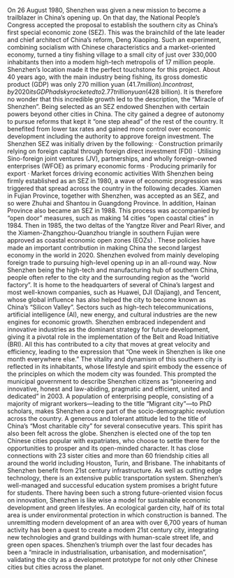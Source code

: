 On 26 August 1980, Shenzhen was given a new mission to become a trailblazer in China’s opening up. On that day, the National People’s Congress accepted the proposal to establish the southern city as China’s first special economic zone (SEZ). This was the brainchild of the late leader and chief architect of China’s reform, Deng Xiaoping. Such an experiment, combining socialism with Chinese characteristics and a market-oriented economy, turned a tiny fishing village to a small city of just over 330,000 inhabitants then into a modem high-tech metropolis of 17 million people. Shenzhen’s location made it the perfect touchstone for this project. About 40 years ago, with the main industry being fishing, its gross domestic product (GDP) was only 270 million yuan ($41.7 million). In contrast, by 2020 its GDP had skyrocketed to 2.77 trillion yuan ($428 billion). It is therefore no wonder that this incredible growth led to the description, the “Miracle of Shenzhen”.
Being selected as an SEZ endowed Shenzhen with certain powers beyond other cities in China.
The city gained a degree of autonomy to pursue reforms that kept it “one step ahead” of the rest of the country. It benefited from lower tax rates and gained more control over economic development including the authority to approve foreign investment. The Shenzhen SEZ was initially driven by the following:
· Construction primarily relying on foreign capital through foreign direct investment (FDI)
· Utilising Sino-foreign joint ventures (JV), partnerships, and wholly foreign-owned enterprises (WFOE) as primary economic forms
· Producing primarily for export
· Market forces driving economic activities
With Shenzhen being firmly established as an SEZ in 1980, a wave of economic progression was triggered that spread across the country in the following decades. Xiamen in Fujian Province, together with Shenzhen, was accepted as an SEZ, and so were Zhuhai and Shantou in Guangdong Province. In addition, Hainan Province also became an SEZ in 1988. This process was accompanied by “open door” measures, such as making 14 cities “open coastal cities” in 1984. Then in 1985, the two deltas of the Yangtze River and Pearl River, and the Xiamen-Zhangzhou-Quanzhou triangle in southern Fujian were approved as coastal economic open zones (EOZs) . These policies have made an important contribution in making China the second largest economy in the world in 2020.
Shenzhen evolved from mainly developing foreign trade to pursuing high-level opening up in an all-round way. Now Shenzhen being the high-tech and manufacturing hub of southern China, people often refer to the city and the surrounding region as the “world factory”. It is home to the headquarters of several of China’s largest and most well-known companies, such as Huawei, DJI (Dajiang), and Tencent, whose global influence has also helped the city to become known as China’s “Silicon Valley”. Sectors such as high-tech telecommunications, artificial intelligence (Al), new energy, and cultural industries are the new engines for economic growth. Shenzhen embraced independent and innovative industries as the dominant strategy for future development, giving it a pivotal role in the implementation of the Belt and Road Initiative (BRI). All this has contributed to a city that moves at great velocity and efficiency, leading to the expression that “One week in Shenzhen is like one month everywhere else.”
The vitality and dynamism of this southern city is reflected in its inhabitants, whose lifestyle and spirit embody the essence of the principles on which the modem city was founded. This prompted the municipal government to describe Shenzhen citizens as “pioneering and innovative, honest and law-abiding, pragmatic and efficient, united and dedicated” in 2003. A population of enterprising people, consisting of a majority of migrant workers—leading to the title “Migrant city”—to PhD scholars, makes Shenzhen a core part of the socio-demographic revolution across the country.
A generous and tolerant attitude led to the title of China’s “Most charitable city” for several consecutive years. This spirit has also been felt across the globe. Shenzhen is elected one of the top ten Chinese cities popular with expatriates, who choose to settle there for the opportunities to prosper and its open-minded character. It has close connections with 23 sister cities and more than 60 friendship cities all around the world including Houston, Turin, and Brisbane.
The inhabitants of Shenzhen benefit from 21st century infrastructure. As well as cutting edge technology, there is an extensive public transportation system. Shenzhen’s well-managed and successful education system promises a bright future for students. There having been such a strong future-oriented vision focus on innovation, Shenzhen is like wise a model for sustainable economic development and green lifestyles. An ecological garden city, half of its total area is under environmental protection in which construction is banned. The unremitting modern development of an area with over 6,700 years of human activity has been a quest to create a modem 21st century city, integrating new technologies and grand buildings with human-scale street life, and green open spaces.
Shenzhen’s triumph over the last four decades has been a “miracle in industrialisation, urbanisation, and modernisation”, validating the city as a development prototype for not only other Chinese cities but cities across the planet.
